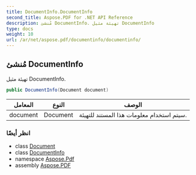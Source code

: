 ```yaml
---
title: DocumentInfo.DocumentInfo
second_title: Aspose.PDF for .NET API Reference
description: مُنشئ DocumentInfo. تهيئة مثيل DocumentInfo
type: docs
weight: 10
url: /ar/net/aspose.pdf/documentinfo/documentinfo/
---
```

## مُنشئ DocumentInfo

تهيئة مثيل DocumentInfo.

```csharp
public DocumentInfo(Document document)
```

| المعامل | النوع | الوصف |
| --- | --- | --- |
| document | Document | سيتم استخدام معلومات هذا المستند للتهيئة. |

### انظر أيضًا

* class [Document](../../document/)
* class [DocumentInfo](../)
* namespace [Aspose.Pdf](../../../aspose.pdf/)
* assembly [Aspose.PDF](../../../)